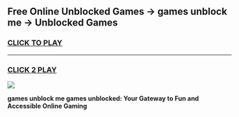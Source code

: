 
## Free Online Unblocked Games → games unblock me → Unblocked Games
<h3>
<a href="https://premium.freeplayer.one?title=games_unblock_me&ref=21F">CLICK TO PLAY</a></h3>
<hr>

<h3>
<a href="https://premium.freeplayer.one?title=games_unblock_me&ref=21F">CLICK 2 PLAY</a>
  
</h3>

<a href="https://premium.freeplayer.one?title=games_unblock_me&ref=21F/"><img src="https://clearcache.store/games.png"></a>


**games unblock me games unblocked: Your Gateway to Fun and Accessible Online Gaming**
